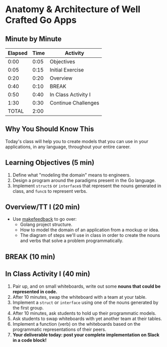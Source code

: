 # Anatomy & Architecture of Well Crafted Go Apps

## Minute by Minute

| **Elapsed** | **Time**  | **Activity**              |
| ----------- | --------- | ------------------------- |
| 0:00        | 0:05      | Objectives                |
| 0:05        | 0:15      | Initial Exercise          |
| 0:20        | 0:20      | Overview                  |
| 0:40        | 0:10      | BREAK                     |
| 0:50        | 0:40      | In Class Activity I       |
| 1:30        | 0:30      | Continue Challenges       |
| TOTAL       | 2:00      |                           |

## Why You Should Know This

Today's class will help you to create models that you can use in your applications, in any language, throughout your entire career.

## Learning Objectives (5 min)

1. Define what "modeling the domain" means to engineers.
2. Design a program around the paradigms present in the Go language.
3. Implement `struct`s or `interface`s that represent the nouns generated in class, and `func`s to represent verbs.

## Overview/TT I (20 min)

- Use [makefeedback](https://www.github.com/droxey/makefeedback) to go over:
  - Golang project structure.
  - How to model the domain of an application from a mockup or idea.
  - The diagram of steps we'll use in class in order to create the nouns and verbs that solve a problem programmatically.

## BREAK (10 min)

## In Class Activity I (40 min)

1. Pair up, and on small whiteboards, write out some **nouns that could be represented in code.**
1. After 10 minutes, swap the whiteboard with a team at your table.
1. Implement a `struct` or `interface` using one of the nouns generated by the first group.
1. After 10 minutes, ask students to hold up their programmatic models.
1. Ask students to swap whiteboards with yet another team at their tables.
1. Implement a function (verb) on the whiteboards based on the programmatic representations of their peers.
1. **Your deliverable today: post your complete implementation on Slack in a code block!**
